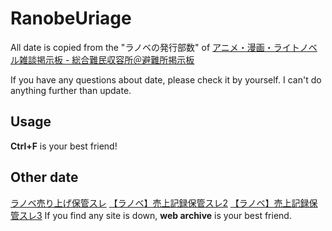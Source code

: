 # RanobeUriage 
All date is copied from the "ラノベの発行部数" of [アニメ・漫画・ライトノベル雑談掲示板 - 総合難民収容所＠避難所掲示板](https://refugee-chan.mobi/refugee/) 
 
If you have any questions about date, please check it by yourself. I can't do anything further than update.

## Usage 
**Ctrl+F** is your best friend!

## Other date 
[ラノベ売り上げ保管スレ](https://web.archive.org/web/20190914034835/http://katsu.ula.cc/test/read.cgi/donpisya153/1435477899) 
[【ラノベ】売上記録保管スレ2](https://hanabi.5ch.net/test/read.cgi/magazin/1464011417/) 
[【ラノベ】売上記録保管スレ3](https://matsuri.5ch.net/test/read.cgi/magazin/1494453408/) 
If you find any site is down, **web archive** is your best friend.
